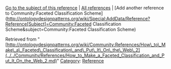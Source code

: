 [Go to the subject of this reference](../../Community/Faceted_Classification_Scheme.md "Community:Faceted Classification Scheme") | [All references](../../Community/References.1.md "Community:References") | [Add another reference to Community:Faceted Classification Scheme](http://ontologydesignpatterns.org/wiki/Special:AddData/Reference?Reference[Subject]=Community:Faceted Classification Scheme&subject=Community:Faceted Classification Scheme)


Retrieved from "[http://ontologydesignpatterns.org/wiki/Community:References/How\_to\_Make\_a\_Faceted\_Classification\_and\_Put\_It\_On\_the\_Web\_2](../../Community/References/How_to_Make_a_Faceted_Classification_and_Put_It_On_the_Web_2.md)"
 [Category](http://ontologydesignpatterns.org/wiki/Special:Categories "Special:Categories"): [Reference](../../Category/Reference.md "Category:Reference")